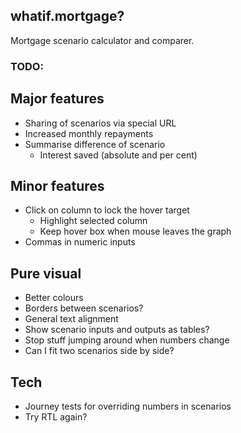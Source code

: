 ## whatif.mortgage?

Mortgage scenario calculator and comparer.

### TODO:

## Major features

- Sharing of scenarios via special URL
- Increased monthly repayments
- Summarise difference of scenario
  - Interest saved (absolute and per cent)

## Minor features

- Click on column to lock the hover target
  - Highlight selected column
  - Keep hover box when mouse leaves the graph
- Commas in numeric inputs

## Pure visual

- Better colours
- Borders between scenarios?
- General text alignment
- Show scenario inputs and outputs as tables?
- Stop stuff jumping around when numbers change
- Can I fit two scenarios side by side?

## Tech

- Journey tests for overriding numbers in scenarios
- Try RTL again?
